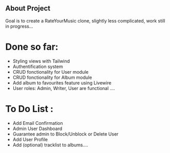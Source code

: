 ## About Project
Goal is to create a RateYourMusic clone, slightly less complicated, work still in progress...

# Done so far:
- Styling views with Tailwind
- Authentification system
- CRUD fonctionality for User module
- CRUD fonctionality for Album module
- Add album to favourites feature using Livewire
- User roles: Admin, Writer, User are functional
....


# To Do List : 
+ Add Email Confirmation
+ Admin User Dashboard
+ Guarantee admin to Block/Unblock or Delete User
+ Add User Profile
+ Add (optional) tracklist to albums....